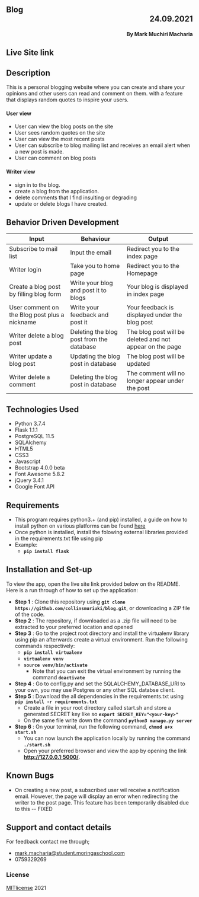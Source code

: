 ## Blog <div dir="rtl">24.09.2021</div>
#### <div dir="rtl">By **Mark Muchiri Macharia**</div>
## Live Site link

## Description
This is a personal blogging website where you can create and share your opinions and other users can read and comment on them. with a feature that displays random quotes to inspire your users.

####  User view
* User can view the blog posts on the site
* User sees random quotes on the site
* User can view the most recent posts
* User can subscribe to blog mailing list and receives an email alert when a new post is made.
* User can comment on blog posts

####  Writer view
* sign in to the blog.
* create a blog from the application.
* delete comments that I find insulting or degrading
* update or delete blogs I have created.

## Behavior Driven Development

| Input                    | Behaviour                       | Output                                       |
| -------------------------| ------------------------------  | -------------------------------------------- |
| Subscribe to mail list              | Input the email               | Redirect you to the index page               |
| Writer login                    | Take you to home page           | Redirect you to the Homepage                 |
| Create a blog post by filling blog form          | Write your blog and post it to blogs    | Your blog is displayed  in index page                     | 
| User comment on the Blog post plus a nickname | Write your feedback and post it | Your feedback is displayed under the blog post   |
| Writer delete a blog post       | Deleting the blog post from the database    | The blog post will be deleted and not appear on the page                  |
| Writer update a blog post       | Updating the blog post in database    | The blog post will be updated                |
| Writer delete a comment         | Deleting the blog post in database    | The comment will no longer appear under the post                   |

## Technologies Used
* Python 3.7.4
* Flask 1.1.1
* PostgreSQL 11.5
* SQLAlchemy
* HTML5  
* CSS3
* Javascript
* Bootstrap 4.0.0 beta 
* Font Awesome 5.8.2
* jQuery 3.4.1
* Google Font API

## Requirements
* This program requires python3.+ (and pip) installed, a guide on how to install python on various platforms can be found [here](https://www.python.org/)
* Once python is installed, install the folowing external libraries provided in the requirements.txt file using pip
* Example: 
    * **`pip install flask`**

## Installation and Set-up
To view the app, open the live site link provided below on the README.
Here is a run through of how to set up the application:
* **Step 1** : Clone this repository using **`git clone https://github.com/collinsmuriuki/blog.git`**, or downloading a ZIP file of the code.
* **Step 2** : The repository, if downloaded as a .zip file will need to be extracted to your preferred location and opened
* **Step 3** : Go to the project root directory and install the virtualenv library using pip an afterwards create a virtual environment. Run the following commands respectively:
    * **`pip install virtualenv`**
    * **`virtualenv venv`**
    * **`source venv/bin/activate`**
        * Note that you can exit the virtual environment by running the command **`deactivate`**
* **Step 4** : Go to config.py and set the SQLALCHEMY_DATABASE_URI to your own, you may use Postgres or any other SQL databse client.
* **Step 5** : Download the all dependencies in the requirements.txt using **`pip install -r requirements.txt`**
    * Create a file in your root directory called start.sh and store a generated SECRET key like so **`export SECRET_KEY="<your-key>"`**
    * On the same file write down the command **`python3 manage.py server`** 
* **Step 6** : On your terminal, run the following command, **`chmod a+x start.sh`**
    * You can now launch the application locally by running the command **`./start.sh`** 
    * Open your preferred browser and view the app by opening the link **http://127.0.0.1:5000/**.

## Known Bugs
* On creating a new post, a subscribed user wil receive a notification email. However, the page will display an error when redirecting the writer to the post page. This feature has been temporarily disabled due to this -- FIXED

## Support and contact details
For feedback contact me through;
* mark.macharia@student.moringaschool.com
* 0759329269

### License
[MITlicense](LICENSE) 2021 